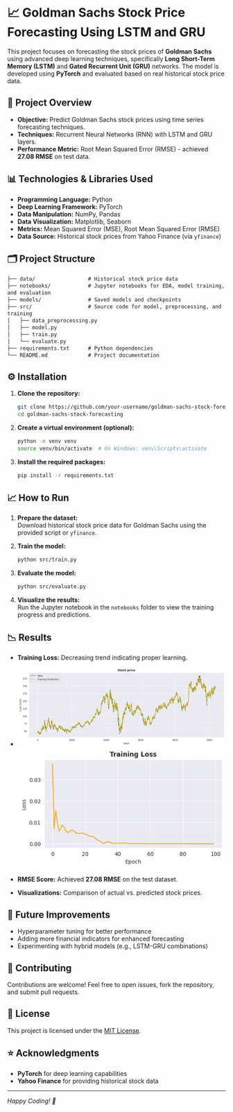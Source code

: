 # 📈 Goldman Sachs Stock Price Forecasting Using LSTM and GRU

This project focuses on forecasting the stock prices of **Goldman Sachs** using advanced deep learning techniques, specifically **Long Short-Term Memory (LSTM)** and **Gated Recurrent Unit (GRU)** networks. The model is developed using **PyTorch** and evaluated based on real historical stock price data.

## 🚀 Project Overview

- **Objective:** Predict Goldman Sachs stock prices using time series forecasting techniques.
- **Techniques:** Recurrent Neural Networks (RNN) with LSTM and GRU layers.
- **Performance Metric:** Root Mean Squared Error (RMSE) - achieved **27.08 RMSE** on test data.

## 📊 Technologies & Libraries Used

- **Programming Language:** Python  
- **Deep Learning Framework:** PyTorch  
- **Data Manipulation:** NumPy, Pandas  
- **Data Visualization:** Matplotlib, Seaborn  
- **Metrics:** Mean Squared Error (MSE), Root Mean Squared Error (RMSE)  
- **Data Source:** Historical stock prices from Yahoo Finance (via `yfinance`)

## 🗂️ Project Structure

```
├── data/                 # Historical stock price data
├── notebooks/            # Jupyter notebooks for EDA, model training, and evaluation
├── models/               # Saved models and checkpoints
├── src/                  # Source code for model, preprocessing, and training
│   ├── data_preprocessing.py
│   ├── model.py
│   ├── train.py
│   └── evaluate.py
├── requirements.txt      # Python dependencies
└── README.md             # Project documentation
```

## ⚙️ Installation

1. **Clone the repository:**
   ```bash
   git clone https://github.com/your-username/goldman-sachs-stock-forecasting.git
   cd goldman-sachs-stock-forecasting
   ```

2. **Create a virtual environment (optional):**
   ```bash
   python -m venv venv
   source venv/bin/activate  # On Windows: venv\Scripts\activate
   ```

3. **Install the required packages:**
   ```bash
   pip install -r requirements.txt
   ```

## 📈 How to Run

1. **Prepare the dataset:**  
   Download historical stock price data for Goldman Sachs using the provided script or `yfinance`.

2. **Train the model:**
   ```bash
   python src/train.py
   ```

3. **Evaluate the model:**
   ```bash
   python src/evaluate.py
   ```

4. **Visualize the results:**  
   Run the Jupyter notebook in the `notebooks` folder to view the training progress and predictions.

## 📉 Results

- **Training Loss:** Decreasing trend indicating proper learning.
  
- ![Training Predictions](Train.png) ![Training Loss](Tarining_loss.png)
- **RMSE Score:** Achieved **27.08 RMSE** on the test dataset.
- **Visualizations:** Comparison of actual vs. predicted stock prices.

## 🚀 Future Improvements

- Hyperparameter tuning for better performance
- Adding more financial indicators for enhanced forecasting
- Experimenting with hybrid models (e.g., LSTM-GRU combinations)

## 🤝 Contributing

Contributions are welcome! Feel free to open issues, fork the repository, and submit pull requests.

## 📜 License

This project is licensed under the [MIT License](LICENSE).

## ⭐ Acknowledgments

- **PyTorch** for deep learning capabilities
- **Yahoo Finance** for providing historical stock data

---

*Happy Coding! 🚀*

